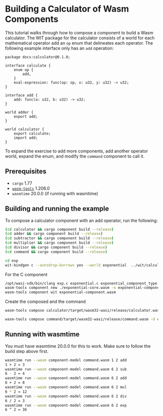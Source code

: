 # Building a Calculator of Wasm Components

This tutorial walks through how to compose a component to build a Wasm calculator.
The WIT package for the calculator consists of a world for each mathematical operator
add an `op` enum that delineates each operator. The following example interface only
has an `add` operation:

```wit
package docs:calculator@0.1.0;

interface calculate {
    enum op {
        add,
    }
    eval-expression: func(op: op, x: u32, y: u32) -> u32;
}

interface add {
    add: func(a: u32, b: u32) -> u32;
}

world adder {
    export add;
}

world calculator {
    export calculate;
    import add;
}
```

To expand the exercise to add more components, add another operator world, expand the enum, and modify the `command` component to call it.

## Prerequisites

- `cargo` 1.77
- [`wasm-tools`](https://github.com/bytecodealliance/wasm-tools) 1.206.0
- `wasmtime` 20.0.0 (if running with wasmtime)

## Building and running the example

To compose a calculator component with an add operator, run the following:

```sh
(cd calculator && cargo component build --release)
(cd adder && cargo component build --release)
(cd subtractor && cargo component build --release)
(cd multiplier && cargo component build --release)
(cd divisor && cargo component build --release)
(cd command && cargo component build --release)
```

```sh
cd exp
wit-bindgen c --autodrop-borrows yes --world exponential  ../wit/calculator.wit
```

For the C component

```sh
/opt/wasi-sdk/bin/clang exp.c exponential.c exponential_component_type.o -o exponential-core.wasm -mexec-model=reactor
wasm-tools component new ./exponential-core.wasm -o exponential-component.wasm
wasm-tools component wit exponential-component.wasm
```

Create the composed and the command

```sh
wasm-tools compose calculator/target/wasm32-wasi/release/calculator.wasm -d adder/target/wasm32-wasi/release/adder.wasm -d subtractor/target/wasm32-wasi/release/subtractor.wasm -d multiplier/target/wasm32-wasi/release/multiplier.wasm -d divisor/target/wasm32-wasi/release/divisor.wasm -d exp/exponential-component.wasm -o composed.wasm

wasm-tools compose command/target/wasm32-wasi/release/command.wasm -d composed.wasm -o command.wasm
```

## Running with wasmtime

You must have wasmtime 20.0.0 for this to work. Make sure to follow the build step above first.

```sh
wasmtime run --wasm component-model command.wasm 1 2 add
1 + 2 = 3
wasmtime run --wasm component-model command.wasm 6 2 sub
6 - 2 = 4
wasmtime run --wasm component-model command.wasm 6 2 add
6 + 2 = 8
wasmtime run --wasm component-model command.wasm 6 2 mul
6 * 2 = 12
wasmtime run --wasm component-model command.wasm 6 2 div
6 / 2 = 3
wasmtime run --wasm component-model command.wasm 6 2 exp
6 ^ 2 = 36
```